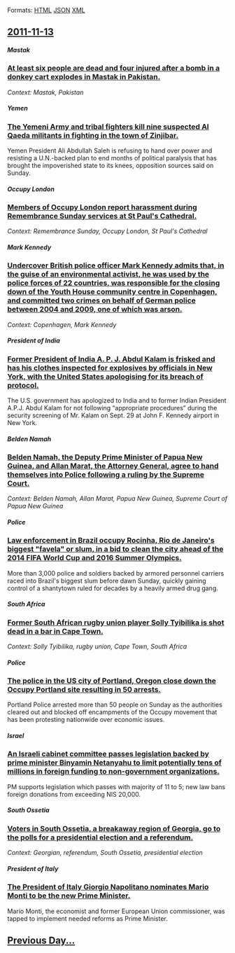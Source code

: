 
Formats: [HTML](2011/11/13/index.html)  [JSON](2011/11/13/index.json)  [XML](2011/11/13/index.xml)  

## [2011-11-13](/news/2011/11/13/index.md)

##### Mastak
### [At least six people are dead and four injured after a bomb in a donkey cart explodes in Mastak in Pakistan. ](/news/2011/11/13/at-least-six-people-are-dead-and-four-injured-after-a-bomb-in-a-donkey-cart-explodes-in-mastak-in-pakistan.md)
_Context: Mastak, Pakistan_

##### Yemen
### [The Yemeni Army and tribal fighters kill nine suspected Al Qaeda militants in fighting in the town of Zinjibar. ](/news/2011/11/13/the-yemeni-army-and-tribal-fighters-kill-nine-suspected-al-qaeda-militants-in-fighting-in-the-town-of-zinjibar.md)
Yemen President Ali Abdullah Saleh is refusing to hand over power and resisting a U.N.-backed plan to end months of political paralysis that has brought the impoverished state to its knees, opposition sources said on Sunday.

##### Occupy London
### [Members of Occupy London report harassment during Remembrance Sunday services at St Paul's Cathedral. ](/news/2011/11/13/members-of-occupy-london-report-harassment-during-remembrance-sunday-services-at-st-paul-s-cathedral.md)
_Context: Remembrance Sunday, Occupy London, St Paul's Cathedral_

##### Mark Kennedy
### [Undercover British police officer Mark Kennedy admits that, in the guise of an environmental activist, he was used by the police forces of 22 countries, was responsible for the closing down of the Youth House community centre in Copenhagen, and committed two crimes on behalf of German police between 2004 and 2009, one of which was arson. ](/news/2011/11/13/undercover-british-police-officer-mark-kennedy-admits-that-in-the-guise-of-an-environmental-activist-he-was-used-by-the-police-forces-of-2.md)
_Context: Copenhagen, Mark Kennedy_

##### President of India
### [Former President of India A. P. J. Abdul Kalam is frisked and has his clothes inspected for explosives by officials in New York, with the United States apologising for its breach of protocol. ](/news/2011/11/13/former-president-of-india-a-p-j-abdul-kalam-is-frisked-and-has-his-clothes-inspected-for-explosives-by-officials-in-new-york-with-the-un.md)
The U.S. government has apologized to India and to former Indian President A.P.J. Abdul Kalam for not following “appropriate procedures” during the security screening of Mr. Kalam on Sept. 29 at John F. Kennedy airport in New York.

##### Belden Namah
### [Belden Namah, the Deputy Prime Minister of Papua New Guinea, and Allan Marat, the Attorney General, agree to hand themselves into Police following a ruling by the Supreme Court. ](/news/2011/11/13/belden-namah-the-deputy-prime-minister-of-papua-new-guinea-and-allan-marat-the-attorney-general-agree-to-hand-themselves-into-police-fol.md)
_Context: Belden Namah, Allan Marat, Papua New Guinea, Supreme Court of Papua New Guinea_

##### Police
### [Law enforcement in Brazil occupy Rocinha, Rio de Janeiro's biggest "favela" or slum, in a bid to clean the city ahead of the 2014 FIFA World Cup and 2016 Summer Olympics. ](/news/2011/11/13/law-enforcement-in-brazil-occupy-rocinha-rio-de-janeiro-s-biggest-favela-or-slum-in-a-bid-to-clean-the-city-ahead-of-the-2014-fifa-world.md)
More than 3,000 police and soldiers backed by armored personnel carriers raced into Brazil&#39;s biggest slum before dawn Sunday, quickly gaining control of a shantytown ruled for decades by a heavily armed drug gang.

##### South Africa
### [Former South African rugby union player Solly Tyibilika is shot dead in a bar in Cape Town. ](/news/2011/11/13/former-south-african-rugby-union-player-solly-tyibilika-is-shot-dead-in-a-bar-in-cape-town.md)
_Context: Solly Tyibilika, rugby union, Cape Town, South Africa_

##### Police
### [The police in the US city of Portland, Oregon close down the Occupy Portland site resulting in 50 arrests. ](/news/2011/11/13/the-police-in-the-us-city-of-portland-oregon-close-down-the-occupy-portland-site-resulting-in-50-arrests.md)
Portland Police arrested more than 50 people on Sunday as the authorities cleared out and blocked off encampments of the Occupy movement that has been protesting nationwide over economic issues.

##### Israel
### [An Israeli cabinet committee passes legislation backed by prime minister Binyamin Netanyahu to limit potentially tens of millions in foreign funding to non-government organizations. ](/news/2011/11/13/an-israeli-cabinet-committee-passes-legislation-backed-by-prime-minister-binyamin-netanyahu-to-limit-potentially-tens-of-millions-in-foreign.md)
PM supports legislation which passes with majority of 11 to 5; new law bans foreign donations from exceeding NIS 20,000.

##### South Ossetia
### [Voters in South Ossetia, a breakaway region of Georgia, go to the polls for a presidential election and a referendum. ](/news/2011/11/13/voters-in-south-ossetia-a-breakaway-region-of-georgia-go-to-the-polls-for-a-presidential-election-and-a-referendum.md)
_Context:  Georgian, referendum, South Ossetia, presidential election_

##### President of Italy
### [The President of Italy Giorgio Napolitano nominates Mario Monti to be the new Prime Minister. ](/news/2011/11/13/the-president-of-italy-giorgio-napolitano-nominates-mario-monti-to-be-the-new-prime-minister.md)
Mario Monti, the economist and former European Union commissioner, was tapped to implement needed reforms as Prime Minister. 

## [Previous Day...](/news/2011/11/12/index.md)

